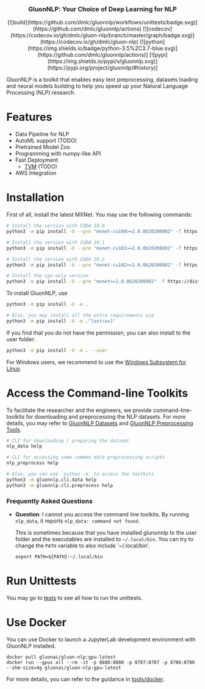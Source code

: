 <h3 align="center">
GluonNLP: Your Choice of Deep Learning for NLP
</h3>

<p align="center">
    [![build](https://github.com/dmlc/gluonnlp/workflows/unittests/badge.svg)](https://github.com/dmlc/gluonnlp/actions)
    [![codecov](https://codecov.io/gh/dmlc/gluon-nlp/branch/master/graph/badge.svg)](https://codecov.io/gh/dmlc/gluon-nlp)
    [![python](https://img.shields.io/badge/python-3.5%2C3.7-blue.svg)](https://github.com/dmlc/gluonnlp/actions)]
    [![pypi](https://img.shields.io/pypi/v/gluonnlp.svg)](https://pypi.org/project/gluonnlp/#history)]
</p>

GluonNLP is a toolkit that enables easy text preprocessing, datasets
loading and neural models building to help you speed up your Natural
Language Processing (NLP) research.

# Features

- Data Pipeline for NLP
- AutoML support (TODO)
- Pretrained Model Zoo
- Programming with numpy-like API
- Fast Deployment
    - [TVM](https://tvm.apache.org/) (TODO)
- AWS Integration


# Installation
First of all, install the latest MXNet. You may use the following commands:

```bash
# Install the version with CUDA 10.0
python3 -m pip install -U --pre "mxnet-cu100>=2.0.0b20200802" -f https://dist.mxnet.io/python

# Install the version with CUDA 10.1
python3 -m pip install -U --pre "mxnet-cu101>=2.0.0b20200802" -f https://dist.mxnet.io/python

# Install the version with CUDA 10.2
python3 -m pip install -U --pre "mxnet-cu102>=2.0.0b20200802" -f https://dist.mxnet.io/python

# Install the cpu-only version
python3 -m pip install -U --pre "mxnet>=2.0.0b20200802" -f https://dist.mxnet.io/python
```


To install GluonNLP, use

```bash
python3 -m pip install -U -e .

# Also, you may install all the extra requirements via
python3 -m pip install -U -e ."[extras]"
```

If you find that you do not have the permission, you can also install to the user folder:

```bash
python3 -m pip install -U -e . --user
```

For Windows users, we recommend to use the [Windows Subsystem for Linux](https://docs.microsoft.com/en-us/windows/wsl/about).


# Access the Command-line Toolkits

To facilitate the researcher and the engineers, we provide command-line-toolkits for
downloading and preprocessing the NLP datasets. For more details, you may refer to
 [GluonNLP Datasets](./scripts/datasets) and [GluonNLP Preprocessing Tools](./scripts/preprocess).

```bash
# CLI for downloading / preparing the dataset
nlp_data help

# CLI for accessing some common data preprocessing scripts
nlp_preprocess help

# Also, you can use `python -m` to access the toolkits
python3 -m gluonnlp.cli.data help
python3 -m gluonnlp.cli.preprocess help

```

### Frequently Asked Questions
- **Question**: I cannot you access the command line toolkits. By running `nlp_data`, it reports `nlp_data: command not found`.
  
  This is sometimes because that you have installed glunonnlp to the user folder and 
  the executables are installed to `~/.local/bin`. You can try to change the `PATH` variable to 
  also include '~/.local/bin'.
  
  ```
  export PATH=${PATH}:~/.local/bin
  ```


# Run Unittests
You may go to [tests](tests) to see all how to run the unittests.


# Use Docker
You can use Docker to launch a JupyterLab development environment with GluonNLP installed.

```
docker pull gluonai/gluon-nlp:gpu-latest
docker run --gpus all --rm -it -p 8888:8888 -p 8787:8787 -p 8786:8786 --shm-size=4g gluonai/gluon-nlp:gpu-latest
``` 

For more details, you can refer to the guidance in [tools/docker](tools/docker).
